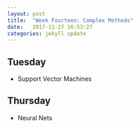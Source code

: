 ```yaml
---
layout: post
title:  "Week Fourteen: Complex Methods"
date:   2017-11-27 16:53:27
categories: jekyll update
---
```


## Tuesday
- Support Vector Machines

## Thursday
- Neural Nets